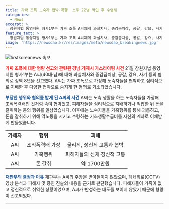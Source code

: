 ```yaml
---
title: 가짜 조폭 노숙자 협박·폭행  소주 22병 먹인 후 수영해
categories:
  - News
excerpt: >
  창원지법 통영지원 형사1부는 가짜 조폭 A씨에게 과실치사, 중감금치상, 공갈, 강요, 사기 등 혐의로 징역 8년을 선고했다. A씨는 노숙자들을 괴롭히고 돈을 갈취한 사실이 밝혀졌다. 수영 강요로 인해 한 명이 사망하고 다른 피해자가 구조되었으며, A씨의 행위는 CCTV 영상과 증인 진술로 입증됐다. 피해자들의 정신적·신체적 고통을 고려하여 엄중한 판단을 내렸다. A씨는 책임을 회피하며 반성하지 않았고, 피해자들에 대한 회복 조치를 취하지 않았다.
feature_text: >
  창원지법 통영지원 형사1부는 가짜 조폭 A씨에게 과실치사, 중감금치상, 공갈, 강요, 사기 등 혐의로 징역 8년을 선고했다. A씨는 노숙자들을 괴롭히고 돈을 갈취한 사실이 밝혀졌다. 수영 강요로 인해 한 명이 사망하고 다른 피해자가 구조되었으며, A씨의 행위는 CCTV 영상과 증인 진술로 입증됐다. 피해자들의 정신적·신체적 고통을 고려하여 엄중한 판단을 내렸다. A씨는 책임을 회피하며 반성하지 않았고, 피해자들에 대한 회복 조치를 취하지 않았다.
image: 'https://newsdao.kr/res/images/meta/newsdao_breakingnews.jpg'
---
```


<p><img src="https://newsdao.kr/res/images/meta/newsdao_breakingnews.jpg" alt="firstkoreanews 속보" /></p>

<p><b><span style="color: #ee2323;">가짜 조폭에 대한 형량 선고와 관련된 경남 거제시 가스라이팅 사건</span></b>
21일 창원지법 통영지원 형사1부는 A씨(40대·남)에 대해 과실치사와 중감금치상, 공갈, 강요, 사기 등의 혐의로 징역 8년을 선고했다. A씨는 가짜 조폭으로 가장해 노숙자들을 협박하고 심리적으로 지배한 후 다양한 협박으로 숨지게 한 혐의로 기소되었습니다.</p>

<p data-ke-size="size16"></p>

<p><b><span style="color: #1a5490;">부당한 행위와 혐의를 받게 된 A씨의 사건</span></b>
A씨는 노숙 생활을 하는 노숙자들을 가장해 조직폭력배인 것처럼 속여 협박했고, 피해자들을 심리적으로 지배하거나 억압한 뒤 돈을 갈취하는 등의 행위를 일삼았습니다. 이후에는 노숙자들을 가혹행위를 통해 괴롭히고, 돈을 갈취하기 위해 막노동을 시키고 수령하는 기초생활수급비를 자신의 계좌로 이체받게 만들었습니다.</p>

<table>
  <tr>
    <td style="text-align: center; height: 17px;"><b>가해자</b></td>
    <td style="text-align: center; height: 17px;"><b>행위</b></td>
    <td style="text-align: center; height: 17px;"><b>피해</b></td>
  </tr>
  <tr>
    <td style="text-align: center; height: 17px;">A씨</td>
    <td style="text-align: center; height: 17px;">조직폭력배 가장</td>
    <td style="text-align: center; height: 17px;">물리적, 정신적 고통과 협박</td>
  </tr>
  <tr>
    <td style="text-align: center; height: 17px;">A씨</td>
    <td style="text-align: center; height: 17px;">가혹행위</td>
    <td style="text-align: center; height: 17px;">피해자들의 신체·정신적 고통</td>
  </tr>
  <tr>
    <td style="text-align: center; height: 17px;">A씨</td>
    <td style="text-align: center; height: 17px;">돈 갈취</td>
    <td style="text-align: center; height: 17px;">약 1700만원</td>
  </tr>
</table>

<p data-ke-size="size16"></p>

<p><b><span style="color: #1a5490;">재판부의 결정과 이유</span></b>
재판부는 A씨의 주장을 받아들이지 않았으며, 폐쇄회로(CCTV) 영상 분석과 피해자 및 증인 진술의 내용을 근거로 판단했습니다. 피해자들이 가족이 없고 정신적으로 취약한 상황이었으며, A씨가 반성하는 태도를 보이지 않았기 때문에 형량이 선고되었다.</p>

<hr>

<p data-ke-size="size16">&nbsp;</p>

